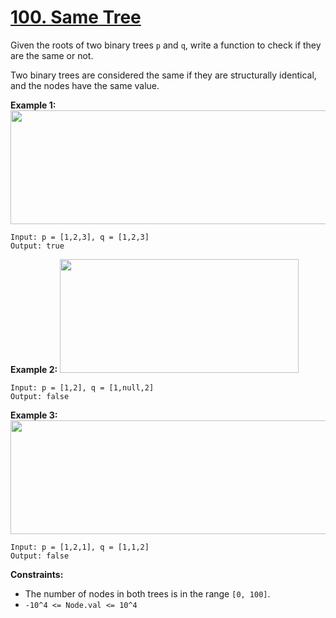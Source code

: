 # [100. Same Tree](https://leetcode.com/problems/same-tree/description/)

Given the roots of two binary trees `p` and `q`, write a function to check if they are the same or not.

Two binary trees are considered the same if they are structurally identical, and the nodes have the same value.

**Example 1:** 
<img alt="" src="https://assets.leetcode.com/uploads/2020/12/20/ex1.jpg" style="width: 622px; height: 182px;">

```
Input: p = [1,2,3], q = [1,2,3]
Output: true
```

**Example 2:** 
<img alt="" src="https://assets.leetcode.com/uploads/2020/12/20/ex2.jpg" style="width: 382px; height: 182px;">

```
Input: p = [1,2], q = [1,null,2]
Output: false
```

**Example 3:** 
<img alt="" src="https://assets.leetcode.com/uploads/2020/12/20/ex3.jpg" style="width: 622px; height: 182px;">

```
Input: p = [1,2,1], q = [1,1,2]
Output: false
```

**Constraints:** 

- The number of nodes in both trees is in the range `[0, 100]`.
- `-10^4 <= Node.val <= 10^4`